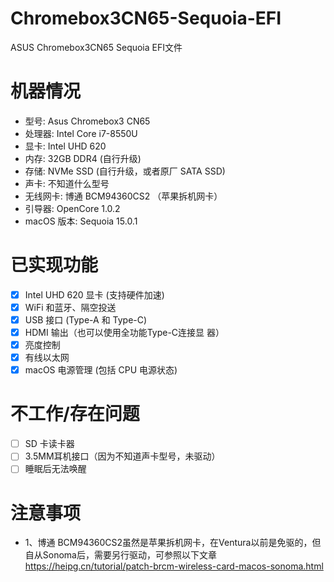 # Chromebox3CN65-Sequoia-EFI
ASUS Chromebox3CN65 Sequoia EFI文件

# 机器情况

- 型号: Asus Chromebox3 CN65
- 处理器: Intel Core i7-8550U
-  显卡: Intel UHD 620
- 内存: 32GB DDR4 (自行升级)
- 存储: NVMe SSD (自行升级，或者原厂 SATA SSD)
- 声卡: 不知道什么型号
-  无线网卡: 博通 BCM94360CS2 （苹果拆机网卡）
-  引导器: OpenCore 1.0.2
-  macOS 版本: Sequoia 15.0.1

# 已实现功能

- [x] Intel UHD 620 显卡 (支持硬件加速)      
- [x] WiFi 和蓝牙、隔空投送
- [x]  USB 接口 (Type-A 和 Type-C)
- [x] HDMI 输出（也可以使用全功能Type-C连接显 器）
- [x] 亮度控制
- [x] 有线以太网
- [x] macOS 电源管理 (包括 CPU 电源状态)
 
 # 不工作/存在问题
 
- [ ] SD 卡读卡器
- [ ] 3.5MM耳机接口（因为不知道声卡型号，未驱动）
- [ ] 睡眠后无法唤醒
# 注意事项
- 1、博通 BCM94360CS2虽然是苹果拆机网卡，在Ventura以前是免驱的，但自从Sonoma后，需要另行驱动，可参照以下文章
https://heipg.cn/tutorial/patch-brcm-wireless-card-macos-sonoma.html
